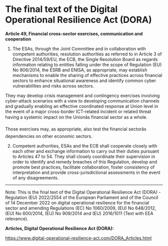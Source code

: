 



# The final text of the Digital Operational Resilience Act (DORA)


  

**Article 49, Financial cross-sector exercises, communication and cooperation**


  

 1. The ESAs, through the Joint Committee and in collaboration with competent authorities, resolution authorities as referred to in Article 3 of Directive 2014/59/EU, the ECB, the Single Resolution Board as regards information relating to entities falling under the scope of Regulation (EU) No 806/2014, the ESRB and ENISA, as appropriate, may establish mechanisms to enable the sharing of effective practices across financial sectors to enhance situational awareness and identify common cyber vulnerabilities and risks across sectors.


They may develop crisis management and contingency exercises involving cyber-attack scenarios with a view to developing communication channels and gradually enabling an effective coordinated response at Union level in the event of a major cross-border ICT-related incident or related threat having a systemic impact on the Unionâs financial sector as a whole.


Those exercises may, as appropriate, also test the financial sectorâs dependencies on other economic sectors.


  

2. Competent authorities, ESAs and the ECB shall cooperate closely with each other and exchange information to carry out their duties pursuant to Articles 47 to 54. They shall closely coordinate their supervision in order to identify and remedy breaches of this Regulation, develop and promote best practices, facilitate collaboration, foster consistency of interpretation and provide cross-jurisdictional assessments in the event of any disagreements.


  



---


 Note: This is the final text of the Digital Operational Resilience Act (DORA) - Regulation (EU) 2022/2554 of the European Parliament and of the Council of 14 December 2022 on digital operational resilience for the financial sector and amending Regulations (EC) No 1060/2009, (EU) No 648/2012, (EU) No 600/2014, (EU) No 909/2014 and (EU) 2016/1011 (Text with EEA relevance).


  

 **Articles, Digital Operational Resilience Act (DORA):** 


<https://www.digital-operational-resilience-act.com/DORA_Articles.html>





